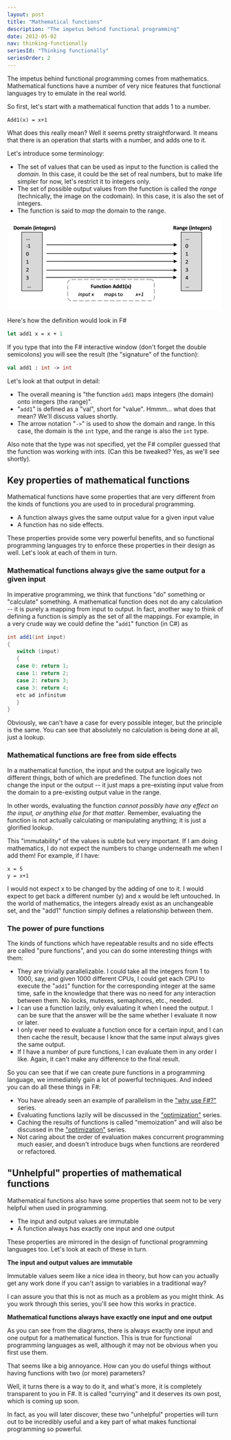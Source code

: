 ```yaml
---
layout: post
title: "Mathematical functions"
description: "The impetus behind functional programming"
date: 2012-05-02
nav: thinking-functionally
seriesId: "Thinking functionally"
seriesOrder: 2
---
```


The impetus behind functional programming comes from mathematics. Mathematical functions have a number of very nice features that functional languages try to emulate in the real world.

So first, let's start with a mathematical function that adds 1 to a number.

	Add1(x) = x+1

What does this really mean?  Well it seems pretty straightforward. It means that there is an operation that starts with a number, and adds one to it.

Let's introduce some terminology:

* The set of values that can be used as input to the function is called the *domain*. In this case, it could be the set of real numbers, but to make life simpler for now, let's restrict it to integers only.
* The set of possible output values from the function is called the *range* (technically, the image on the codomain). In this case, it is also the set of integers.
* The function is said to *map* the domain to the range.

![](./Functions_Add1.png)

Here's how the definition would look in F#

```fsharp
let add1 x = x + 1
```

If you type that into the F# interactive window (don't forget the double semicolons) you will see the result (the "signature" of the function):

```fsharp
val add1 : int -> int
```

Let's look at that output in detail:

* The overall meaning is "the function `add1` maps integers (the domain) onto integers (the range)".
* "`add1`" is defined as a "val", short for "value". Hmmm... what does that mean?  We'll discuss values shortly.
* The arrow notation "`->`" is used to show the domain and range. In this case, the domain is the `int` type, and the range is also the `int` type.

Also note that the type was not specified, yet the F# compiler guessed that the function was working with ints. (Can this be tweaked? Yes, as we'll see shortly).

## Key properties of mathematical functions ##

Mathematical functions have some properties that are very different from the kinds of functions you are used to in procedural programming.

* A function always gives the same output value for a given input value
* A function has no side effects.

These properties provide some very powerful benefits, and so functional programming languages try to enforce these properties in their design as well. Let's look at each of them in turn.

### Mathematical functions always give the same output for a given input ###

In imperative programming, we think that functions "do" something or "calculate" something. A mathematical function does not do any calculation -- it is purely a mapping from input to output. In fact, another way to think of defining a function is simply as the set of all the mappings. For example, in a very crude way we could define the "`add1`"
function (in C#) as

```csharp
int add1(int input)
{
   switch (input)
   {
   case 0: return 1;
   case 1: return 2;
   case 2: return 3;
   case 3: return 4;
   etc ad infinitum
   }
}
```

Obviously, we can't have a case for every possible integer, but the principle is the same. You can see that absolutely no calculation is being done at all, just a lookup.

### Mathematical functions are free from side effects ###

In a mathematical function, the input and the output are logically two different things, both of which are predefined. The function does not change the input or the output -- it just maps a pre-existing input value from the domain to a pre-existing output value in the range.

In other words, evaluating the function *cannot possibly have any effect on the input, or anything else for that matter*. Remember, evaluating the function is not actually calculating or manipulating anything; it is just a glorified lookup.

This "immutability" of the values is subtle but very important. If I am doing mathematics, I do not expect the numbers to change underneath me when I add them!  For example, if I have:

	x = 5
	y = x+1

I would not expect x to be changed by the adding of one to it. I would expect to get back a different number (y) and x would be left untouched. In the world of mathematics, the integers already exist as an unchangeable set, and the "add1" function simply defines a relationship between them.

### The power of pure functions ###

The kinds of functions which have repeatable results and no side effects are called "pure functions", and you can do some interesting things with them:

* They are trivially parallelizable. I could take all the integers from 1 to 1000, say, and given 1000 different CPUs, I could get each CPU to execute the "`add1`" function for the corresponding integer at the same time, safe in the knowledge that there was no need for any interaction between them. No locks, mutexes, semaphores, etc., needed.
* I can use a function lazily, only evaluating it when I need the output. I can be sure that the answer will be the same whether I evaluate it now or later.
* I only ever need to evaluate a function once for a certain input, and I can then cache the result, because I know that the same input always gives the same output.
* If I have a number of pure functions, I can evaluate them in any order I like. Again, it can't make any difference to the final result.

So you can see that if we can create pure functions in a programming language, we immediately gain a lot of powerful techniques. And indeed you can do all these things in F#:

* You have already seen an example of parallelism in the ["why use F#?"](/series/why-use-fsharp.html) series.
* Evaluating functions lazily will be discussed in the ["optimization"](/series/optimization.html) series.
* Caching the results of functions is called "memoization" and will also be discussed in the ["optimization"](/series/optimization.html) series.
* Not caring about the order of evaluation makes concurrent programming much easier, and doesn't introduce bugs when functions are reordered or refactored.

## "Unhelpful" properties of mathematical functions ##

Mathematical functions also have some properties that seem not to be very helpful when used in programming.

* The input and output values are immutable
* A function always has exactly one input and one output

These properties are mirrored in the design of functional programming languages too. Let's look at each of these in turn.

**The input and output values are immutable**

Immutable values seem like a nice idea in theory, but how can you actually get any work done if you can't assign to variables in a traditional way?

I can assure you that this is not as much as a problem as you might think. As you work through this series, you'll see how this works in practice.

**Mathematical functions always have exactly one input and one output**

As you can see from the diagrams, there is always exactly one input and one output for a mathematical function. This is true for functional programming languages as well, although it may not be obvious when you first use them.

That seems like a big annoyance. How can you do useful things without having functions with two (or more) parameters?

Well, it turns there is a way to do it, and what's more, it is completely transparent to you in F#. It is called "currying" and it deserves its own post, which is coming up soon.

In fact, as you will later discover, these two "unhelpful" properties will turn out to be incredibly useful and a key part of what makes functional programming so powerful.
